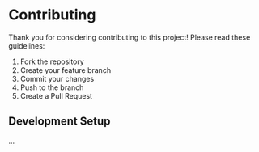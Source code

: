 # Contributing

Thank you for considering contributing to this project! Please read these guidelines:

1. Fork the repository
2. Create your feature branch
3. Commit your changes
4. Push to the branch
5. Create a Pull Request

## Development Setup

...
